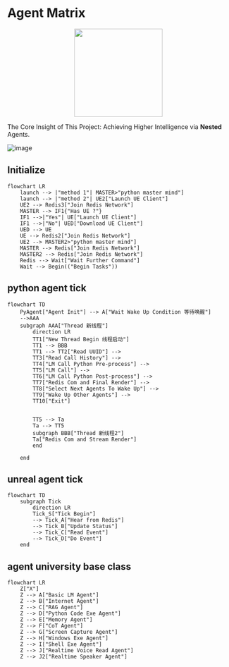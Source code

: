 # Agent Matrix

<div align="center">
<img src="https://github.com/binary-husky/agent-matrix/assets/96192199/a51c4498-a5be-4ff6-9625-fd344108cf1f" width="200" >
</div>

The Core Insight of This Project: Achieving Higher Intelligence via **Nested** Agents.

![image](https://github.com/binary-husky/agent-university/assets/96192199/1e63278f-0453-4b84-83c7-deb7c92ac466)


## Initialize
```mermaid
flowchart LR
    launch --> |"method 1"| MASTER>"python master mind"]
    launch --> |"method 2"| UE2["Launch UE Client"]
    UE2 --> Redis3["Join Redis Network"]
    MASTER --> IF1{"Has UE ?"}
    IF1 -->|"Yes"| UE["Launch UE Client"]
    IF1 -->|"No"| UED["Download UE Client"]
    UED --> UE
    UE --> Redis2["Join Redis Network"]
    UE2 --> MASTER2>"python master mind"]
    MASTER --> Redis["Join Redis Network"]
    MASTER2 --> Redis["Join Redis Network"]
    Redis --> Wait["Wait Further Command"]
    Wait --> Begin(("Begin Tasks"))
```

## python agent tick

```mermaid
flowchart TD
    PyAgent["Agent Init"] --> A["Wait Wake Up Condition 等待唤醒"]
    -->AAA
    subgraph AAA["Thread 新线程"]
        direction LR
        TT1["New Thread Begin 线程启动"]
        TT1 --> BBB
        TT1 --> TT2["Read UUID"] -->
        TT3["Read Call History"] -->
        TT4["LM Call Python Pre-process"] -->
        TT5["LM Call"] -->
        TT6["LM Call Python Post-process"] -->
        TT7["Redis Com and Final Render"] -->
        TT8["Select Next Agents To Wake Up"] -->
        TT9["Wake Up Other Agents"] -->
        TT10["Exit"]


        TT5 --> Ta
        Ta --> TT5
        subgraph BBB["Thread 新线程2"]
        Ta["Redis Com and Stream Render"]
        end

    end

```


## unreal agent tick
```mermaid
flowchart TD
    subgraph Tick
        direction LR
        Tick_S["Tick Begin"] 
        --> Tick_A["Hear from Redis"]
        --> Tick_B["Update Status"]
        --> Tick_C["Read Event"]
        --> Tick_D["Do Event"]
    end
```


## agent university base class

```mermaid
flowchart LR
    Z["X"]
    Z --> A["Basic LM Agent"]
    Z --> B["Internet Agent"]
    Z --> C["RAG Agent"]
    Z --> D["Python Code Exe Agent"]
    Z --> E["Memory Agent"]
    Z --> F["CoT Agent"]
    Z --> G["Screen Capture Agent"]
    Z --> H["Windows Exe Agent"]
    Z --> I["Shell Exe Agent"]
    Z --> J["Realtime Voice Read Agent"]
    Z --> J2["Realtime Speaker Agent"]
```
